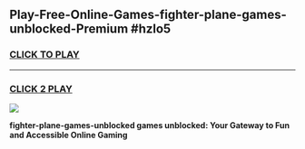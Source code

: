 
## Play-Free-Online-Games-fighter-plane-games-unblocked-Premium #hzlo5
<h3>
<a href="https://premium.freeplayer.one?title=fighter-plane-games-unblocked&ref=8M">CLICK TO PLAY</a></h3>
<hr>

<h3>
<a href="https://premium.freeplayer.one?title=fighter-plane-games-unblocked&ref=8M">CLICK 2 PLAY</a>
  
</h3>

<a href="https://premium.freeplayer.one?title=fighter-plane-games-unblocked&ref=8M"><img src="https://clearcache.store/games.png"></a>


**fighter-plane-games-unblocked games unblocked: Your Gateway to Fun and Accessible Online Gaming**
